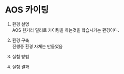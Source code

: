 # AOS 카이팅

1. 환경 설명  
AOS 원거리 딜러로 카이팅을 하는것을 학습시키는 환경이다.

2. 환경 구축  
진행중 환경 자체는 만들었음

3. 실험 방법  


4. 실험 결과  
